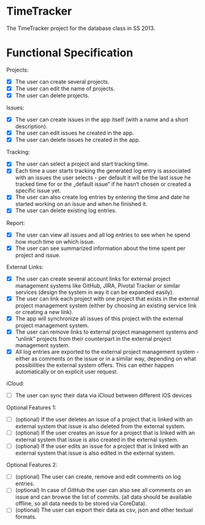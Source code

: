 TimeTracker
===========

The TimeTracker project for the database class in SS 2013.

Functional Specification
========================
Projects:
- [x] The user can create several projects.
- [x] The user can edit the name of projects.
- [x] The user can delete projects.

Issues:
- [x] The user can create issues in the app itself (with a name and a short description).
- [x] The user can edit issues he created in the app.
- [x] The user can delete issues he created in the app.

Tracking:
- [x] The user can select a project and start tracking time.
- [x] Each time a user starts tracking the generated log entry is associated with an issues the user selects - per default it will be the last issue he tracked time for or the „default issue“ if he hasn‘t chosen or created a specific issue yet.
- [x] The user can also create log entries by entering the time and date he started working on an issue and when he finished it.
- [x] The user can delete existing log entries.

Report:
- [x] The user can view all issues and all log entries to see when he spend how much time on which issue.
- [x] The user can see summarized information about the time spent per project and issue.

External Links:
- [x] The user can create several account links for external project management systems like GitHub, JIRA, Pivotal Tracker or similar services (design the system in way it can be expanded easily).
- [x] The user can link each project with one project that exists in the external project management system (either by choosing an existing service link or creating a new link).
- [x] The app will synchronize all issues of this project with the external project management system.
- [x] The user can remove links to external project management systems and “unlink” projects from their counterpart in the external project management system.
- [x] All log entries are exported to the external project management system - either as comments on the issue or in a similar way, depending on what possibilities the external system offers. This can either happen automatically or on explicit user request.

iCloud:
- [ ] The user can sync their data via iCloud between different iOS devices

Optional Features 1:
- [ ] (optional) If the user deletes an issue of a project that is linked with an external system that issue is also deleted from the external system.
- [ ] (optional) If the user creates an issue for a project that is linked with an external system that issue is also created in the external system.
- [ ] (optional) If the user edits an issue for a project that is linked with an external system that issue is also edited in the external system.

Optional Features 2:
- [ ] (optional) The user can create, remove and edit comments on log entries.
- [ ] (optional) In case of GitHub the user can also see all comments on an issue and can browse the list of commits. (all data should be available offline, so all data needs to be stored via CoreData).
- [ ] (optional) The user can export their data as csv, json and other textual formats.
